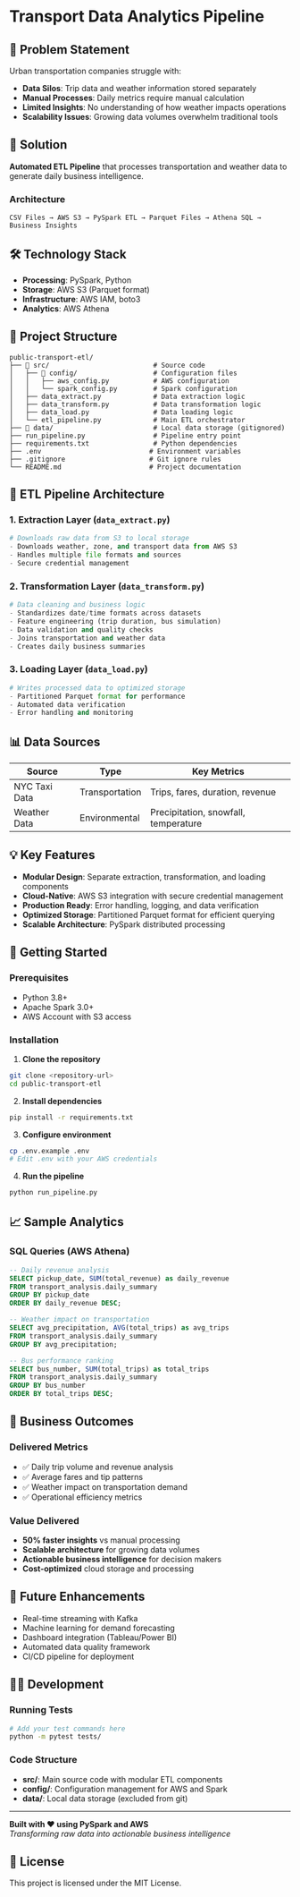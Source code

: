 # Transport Data Analytics Pipeline

## 🚀 Problem Statement

Urban transportation companies struggle with:
- **Data Silos**: Trip data and weather information stored separately
- **Manual Processes**: Daily metrics require manual calculation
- **Limited Insights**: No understanding of how weather impacts operations
- **Scalability Issues**: Growing data volumes overwhelm traditional tools

## 🎯 Solution

**Automated ETL Pipeline** that processes transportation and weather data to generate daily business intelligence.

### Architecture
```
CSV Files → AWS S3 → PySpark ETL → Parquet Files → Athena SQL → Business Insights
```

## 🛠️ Technology Stack

- **Processing**: PySpark, Python
- **Storage**: AWS S3 (Parquet format)
- **Infrastructure**: AWS IAM, boto3
- **Analytics**: AWS Athena

## 📁 Project Structure

```
public-transport-etl/
├── 📁 src/                          # Source code
│   ├── 📁 config/                   # Configuration files
│   │   ├── aws_config.py           # AWS configuration
│   │   └── spark_config.py         # Spark configuration
│   ├── data_extract.py             # Data extraction logic
│   ├── data_transform.py           # Data transformation logic
│   ├── data_load.py                # Data loading logic
│   └── etl_pipeline.py             # Main ETL orchestrator
├── 📁 data/                         # Local data storage (gitignored)
├── run_pipeline.py                 # Pipeline entry point
├── requirements.txt                # Python dependencies
├── .env                           # Environment variables
├── .gitignore                     # Git ignore rules
└── README.md                      # Project documentation
```

## 🔧 ETL Pipeline Architecture

### 1. Extraction Layer (`data_extract.py`)
```python
# Downloads raw data from S3 to local storage
- Downloads weather, zone, and transport data from AWS S3
- Handles multiple file formats and sources
- Secure credential management
```

### 2. Transformation Layer (`data_transform.py`)
```python
# Data cleaning and business logic
- Standardizes date/time formats across datasets
- Feature engineering (trip duration, bus simulation)
- Data validation and quality checks
- Joins transportation and weather data
- Creates daily business summaries
```

### 3. Loading Layer (`data_load.py`)
```python
# Writes processed data to optimized storage
- Partitioned Parquet format for performance
- Automated data verification
- Error handling and monitoring
```

## 📊 Data Sources

| Source | Type | Key Metrics |
|--------|------|-------------|
| NYC Taxi Data | Transportation | Trips, fares, duration, revenue |
| Weather Data | Environmental | Precipitation, snowfall, temperature |

## 💡 Key Features

- **Modular Design**: Separate extraction, transformation, and loading components
- **Cloud-Native**: AWS S3 integration with secure credential management
- **Production Ready**: Error handling, logging, and data verification
- **Optimized Storage**: Partitioned Parquet format for efficient querying
- **Scalable Architecture**: PySpark distributed processing

## 🚀 Getting Started

### Prerequisites
- Python 3.8+
- Apache Spark 3.0+
- AWS Account with S3 access

### Installation

1. **Clone the repository**
```bash
git clone <repository-url>
cd public-transport-etl
```

2. **Install dependencies**
```bash
pip install -r requirements.txt
```

3. **Configure environment**
```bash
cp .env.example .env
# Edit .env with your AWS credentials
```

4. **Run the pipeline**
```bash
python run_pipeline.py
```

## 📈 Sample Analytics

### SQL Queries (AWS Athena)
```sql
-- Daily revenue analysis
SELECT pickup_date, SUM(total_revenue) as daily_revenue
FROM transport_analysis.daily_summary 
GROUP BY pickup_date
ORDER BY daily_revenue DESC;

-- Weather impact on transportation
SELECT avg_precipitation, AVG(total_trips) as avg_trips
FROM transport_analysis.daily_summary 
GROUP BY avg_precipitation;

-- Bus performance ranking
SELECT bus_number, SUM(total_trips) as total_trips
FROM transport_analysis.daily_summary 
GROUP BY bus_number
ORDER BY total_trips DESC;
```

## 🎯 Business Outcomes

### Delivered Metrics
- ✅ Daily trip volume and revenue analysis
- ✅ Average fares and tip patterns
- ✅ Weather impact on transportation demand
- ✅ Operational efficiency metrics

### Value Delivered
- **50% faster insights** vs manual processing
- **Scalable architecture** for growing data volumes
- **Actionable business intelligence** for decision makers
- **Cost-optimized** cloud storage and processing

## 🔮 Future Enhancements

- Real-time streaming with Kafka
- Machine learning for demand forecasting
- Dashboard integration (Tableau/Power BI)
- Automated data quality framework
- CI/CD pipeline for deployment

## 👨‍💻 Development

### Running Tests
```bash
# Add your test commands here
python -m pytest tests/
```

### Code Structure
- **src/**: Main source code with modular ETL components
- **config/**: Configuration management for AWS and Spark
- **data/**: Local data storage (excluded from git)

---

**Built with ❤️ using PySpark and AWS**  
*Transforming raw data into actionable business intelligence*

## 📄 License

This project is licensed under the MIT License.